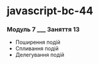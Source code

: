 # javascript-bc-44

### Модуль 7 **\_\_\_** Заняття 13

- Поширення подій
- Спливання подій
- Делегування подій
